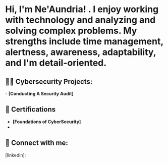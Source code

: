 <h1>Hi, I'm Ne'Aundria! . I enjoy working with technology and analyzing and solving complex problems. My strengths include time management, alertness, awareness, adaptability, and I'm detail-oriented. </h1>
<h2>👨‍💻 Cybersecurity Projects:</h2>
- <b> [Conducting A Security Audit] </b>
 
<h2> 🧐 Certifications </h2>
 
- <b> [Foundations of CyberSecurity] </b>
- <b> </b>
 
 
<h2> 🤳 Connect with me:</h2>
 
 
[linkedin]:
